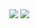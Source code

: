 <picture>
    <source srcset="https://github-readme-stats.vercel.app/api?username=slavce14&show_icons=true&locale=en&count_private=true&title_color=0064ff&icon_color=0064ff&text_color=000000&bg_color=ffffff&include_all_commits=true"  media="(prefers-color-scheme: light)">
    <img src="https://github-readme-stats.vercel.app/api?username=slavce14&show_icons=true&locale=en&count_private=true&title_color=0064ff&icon_color=0064ff&text_color=ffffff&bg_color=00000f&include_all_commits=true">
</picture>

<picture>
    <source srcset="https://github-readme-activity-graph.vercel.app/graph?username=slavce14&theme=react-dark&bg_color=ffffff&radius=10&area=true&color=0064ff&line=0064ff&point=0064ff"  media="(prefers-color-scheme: light)">
    <img src="https://github-readme-activity-graph.vercel.app/graph?username=slavce14&theme=react-dark&bg_color=00000f&radius=10&area=true&color=0064ff&line=0064ff">
</picture>
